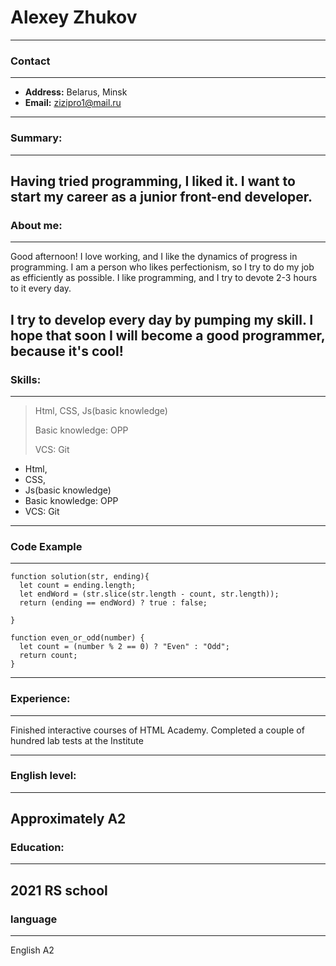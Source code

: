 # Alexey Zhukov
---
### Contact
---
* **Address:** Belarus, Minsk
* **Email:** zizipro1@mail.ru
---
### Summary:
---
Having tried programming, I liked it. I want to start my career as a junior front-end developer.
---
### About me:
---
Good afternoon! I love working, and I like the dynamics of progress in programming. I am a person who likes perfectionism, so I try to do my job as efficiently as possible. I like programming, and I try to devote 2-3 hours to it every day.

I try to develop every day by pumping my skill. I hope that soon I will become a good programmer, because it's cool!
---
### Skills:
---
> Html, CSS, Js(basic knowledge)
>
> Basic knowledge: OPP
>
> VCS: Git
- Html, 
- CSS, 
- Js(basic knowledge)
- Basic knowledge: OPP
- VCS: Git
---
### Code Example
---
```
function solution(str, ending){
  let count = ending.length;  
  let endWord = (str.slice(str.length - count, str.length));
  return (ending == endWord) ? true : false;
  
}

function even_or_odd(number) {
  let count = (number % 2 == 0) ? "Even" : "Odd";
  return count;
}
```
---
### Experience:
---
Finished interactive courses of HTML Academy. Completed a couple of hundred lab tests at the Institute

---
### English level:
---
Approximately A2
---
### Education:
---

2021	RS school 
---
### language
---
English A2